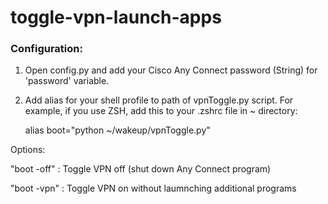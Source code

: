 # toggle-vpn-launch-apps


### Configuration:

1. Open config.py and add your Cisco Any Connect password (String) for 'password' variable.
2. Add alias for your shell profile to path of vpnToggle.py script. 
   For example, if you use ZSH, add this to your .zshrc file in ~ directory:
   
    alias boot="python ~/wakeup/vpnToggle.py"

Options:

"boot -off"   :     Toggle VPN off (shut down Any Connect program)

"boot -vpn"   :     Toggle VPN on without laumnching additional programs
    
